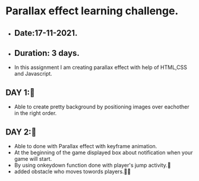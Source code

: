 # Parallax effect learning challenge.
- ## Date:17-11-2021.
- ## Duration: 3 days. 
- In this assignment I am creating parallax effect with help of HTML,CSS and Javascript.

## DAY 1:🙂
- Able to create pretty background by positioning images over eachother in the right order.

## DAY 2:🙂
- Able to done with Parallax effect with keyframe animation.
- At the beginning of the game displayed box about notification when your game will start.
- By using onkeydown function done with player's jump activity.🤾
- added obstacle who moves towords players.🏃🐉


  




